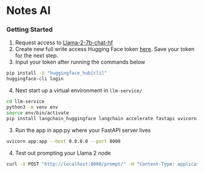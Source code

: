 # Notes AI

### Getting Started

1. Request access to [Llama-2-7b-chat-hf](https://huggingface.co/meta-llama/Llama-2-7b-chat-hf)
2. Create new full write access Hugging Face token [here](https://huggingface.co/settings/tokens). Save your token for the next step.
3. Input your token after running the commands below

```bash
pip install -U "huggingface_hub[cli]"
huggingface-cli login
```

4. Next start up a virtual environment in `llm-service/`

```bash
cd llm-service
python3 -m venv env
source env/bin/activate
pip install langchain_huggingface langchain accelerate fastapi uvicorn
```

3. Run the app in app.py where your FastAPI server lives

```bash
uvicorn app:app --host 0.0.0.0 --port 8000
```

4. Test out prompting your Llama 2 node

```bash
curl -X POST "http://localhost:8000/prompt/" -H "Content-Type: application/json" -d '{"query": "What's the first rule of fight club?"}'
```

